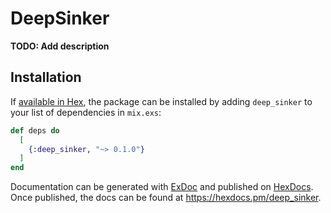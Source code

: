 # DeepSinker

**TODO: Add description**

## Installation

If [available in Hex](https://hex.pm/docs/publish), the package can be installed
by adding `deep_sinker` to your list of dependencies in `mix.exs`:

```elixir
def deps do
  [
    {:deep_sinker, "~> 0.1.0"}
  ]
end
```

Documentation can be generated with [ExDoc](https://github.com/elixir-lang/ex_doc)
and published on [HexDocs](https://hexdocs.pm). Once published, the docs can
be found at <https://hexdocs.pm/deep_sinker>.


